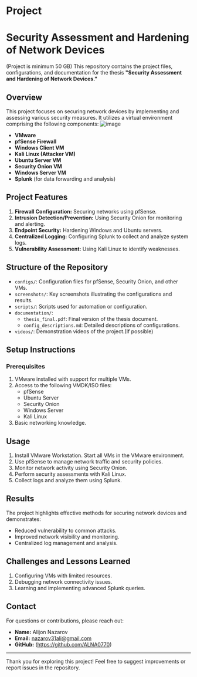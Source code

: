 # Project
 
# Security Assessment and Hardening of Network Devices
(Project is minimum 50 GB)
This repository contains the project files, configurations, and documentation for the thesis **"Security Assessment and Hardening of Network Devices."**

## **Overview**
This project focuses on securing network devices by implementing and assessing various security measures. It utilizes a virtual environment comprising the following components:
![image](https://github.com/user-attachments/assets/345ba5db-b3ba-43ed-b859-242fff939e78)

- **VMware**
- **pfSense Firewall**
- **Windows Client VM**
- **Kali Linux (Attacker VM)**
- **Ubuntu Server VM**
- **Security Onion VM**
- **Windows Server VM**
- **Splunk** (for data forwarding and analysis)

## **Project Features**
1. **Firewall Configuration:** Securing networks using pfSense.
2. **Intrusion Detection/Prevention:** Using Security Onion for monitoring and alerting.
3. **Endpoint Security:** Hardening Windows and Ubuntu servers.
4. **Centralized Logging:** Configuring Splunk to collect and analyze system logs.
5. **Vulnerability Assessment:** Using Kali Linux to identify weaknesses.

## **Structure of the Repository**
- `configs/`: Configuration files for pfSense, Security Onion, and other VMs.
- `screenshots/`: Key screenshots illustrating the configurations and results.
- `scripts/`: Scripts used for automation or configuration.
- `documentation/`:
  - `thesis_final.pdf`: Final version of the thesis document.
  - `config_descriptions.md`: Detailed descriptions of configurations.
- `videos/`: Demonstration videos of the project.(If possible)

## **Setup Instructions**
### **Prerequisites**
1. VMware installed with support for multiple VMs.
2. Access to the following VMDK/ISO files:
   - pfSense
   - Ubuntu Server
   - Security Onion
   - Windows Server
   - Kali Linux
3. Basic networking knowledge.

## **Usage**
1. Install VMware Workstation. Start all VMs in the VMware environment.
2. Use pfSense to manage network traffic and security policies.
3. Monitor network activity using Security Onion.
4. Perform security assessments with Kali Linux.
5. Collect logs and analyze them using Splunk.

## **Results**
The project highlights effective methods for securing network devices and demonstrates:
- Reduced vulnerability to common attacks.
- Improved network visibility and monitoring.
- Centralized log management and analysis.

## **Challenges and Lessons Learned**
1. Configuring VMs with limited resources.
2. Debugging network connectivity issues.
3. Learning and implementing advanced Splunk queries.

## **Contact**
For questions or contributions, please reach out:
- **Name:** Alijon Nazarov
- **Email:** nazarov31ali@gmail.com
- **GitHub:** (https://github.com/ALNA0770)

---
Thank you for exploring this project! Feel free to suggest improvements or report issues in the repository.

